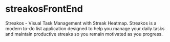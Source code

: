 # streakosFrontEnd
Streakos - Visual Task Management with Streak Heatmap.  Streakos is a modern to-do list application designed to help you manage your daily tasks and maintain productive streaks so you remain motivated as you progress. 
